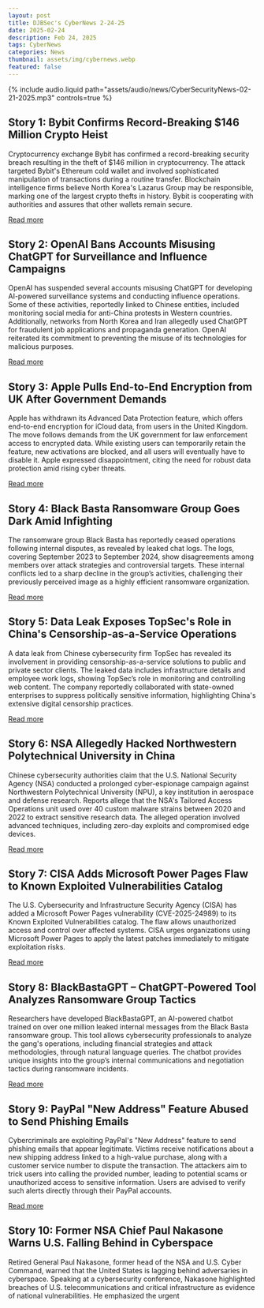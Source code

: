 ```yaml
---
layout: post
title: DJBSec's CyberNews 2-24-25
date: 2025-02-24
description: Feb 24, 2025
tags: CyberNews
categories: News
thumbnail: assets/img/cybernews.webp
featured: false
---
```



<div class="row mt-3">
    <div class="col-sm mt-3 mt-md-0">
        {% include audio.liquid path="assets/audio/news/CyberSecurityNews-02-21-2025.mp3" controls=true %}
    </div>
</div>

## Story 1: Bybit Confirms Record-Breaking $146 Million Crypto Heist

Cryptocurrency exchange Bybit has confirmed a record-breaking security breach resulting in the theft of $146 million in cryptocurrency. The attack targeted Bybit's Ethereum cold wallet and involved sophisticated manipulation of transactions during a routine transfer. Blockchain intelligence firms believe North Korea's Lazarus Group may be responsible, marking one of the largest crypto thefts in history. Bybit is cooperating with authorities and assures that other wallets remain secure.

[Read more](https://thehackernews.com/2025/02/bybit-confirms-record-breaking-146.html)

## Story 2: OpenAI Bans Accounts Misusing ChatGPT for Surveillance and Influence Campaigns

OpenAI has suspended several accounts misusing ChatGPT for developing AI-powered surveillance systems and conducting influence operations. Some of these activities, reportedly linked to Chinese entities, included monitoring social media for anti-China protests in Western countries. Additionally, networks from North Korea and Iran allegedly used ChatGPT for fraudulent job applications and propaganda generation. OpenAI reiterated its commitment to preventing the misuse of its technologies for malicious purposes.

[Read more](https://thehackernews.com/2025/02/openai-bans-accounts-misusing-chatgpt.html)

## Story 3: Apple Pulls End-to-End Encryption from UK After Government Demands

Apple has withdrawn its Advanced Data Protection feature, which offers end-to-end encryption for iCloud data, from users in the United Kingdom. The move follows demands from the UK government for law enforcement access to encrypted data. While existing users can temporarily retain the feature, new activations are blocked, and all users will eventually have to disable it. Apple expressed disappointment, citing the need for robust data protection amid rising cyber threats.

[Read more](https://cyberscoop.com/apple-uk-encryption-advanced-data-protection-privacy/)

## Story 4: Black Basta Ransomware Group Goes Dark Amid Infighting

The ransomware group Black Basta has reportedly ceased operations following internal disputes, as revealed by leaked chat logs. The logs, covering September 2023 to September 2024, show disagreements among members over attack strategies and controversial targets. These internal conflicts led to a sharp decline in the group’s activities, challenging their previously perceived image as a highly efficient ransomware organization.

[Read more](https://www.darkreading.com/threat-intelligence/black-basta-goes-dark-infighting-chat-leaks)

## Story 5: Data Leak Exposes TopSec's Role in China's Censorship-as-a-Service Operations

A data leak from Chinese cybersecurity firm TopSec has revealed its involvement in providing censorship-as-a-service solutions to public and private sector clients. The leaked data includes infrastructure details and employee work logs, showing TopSec’s role in monitoring and controlling web content. The company reportedly collaborated with state-owned enterprises to suppress politically sensitive information, highlighting China's extensive digital censorship practices.

[Read more](https://thehackernews.com/2025/02/data-leak-exposes-topsecs-role-in.html)

## Story 6: NSA Allegedly Hacked Northwestern Polytechnical University in China

Chinese cybersecurity authorities claim that the U.S. National Security Agency (NSA) conducted a prolonged cyber-espionage campaign against Northwestern Polytechnical University (NPU), a key institution in aerospace and defense research. Reports allege that the NSA's Tailored Access Operations unit used over 40 custom malware strains between 2020 and 2022 to extract sensitive research data. The alleged operation involved advanced techniques, including zero-day exploits and compromised edge devices.

[Read more](https://cybersecuritynews.com/nsa-allegedly-hacked-northwestern-polytechnical-university/)

## Story 7: CISA Adds Microsoft Power Pages Flaw to Known Exploited Vulnerabilities Catalog

The U.S. Cybersecurity and Infrastructure Security Agency (CISA) has added a Microsoft Power Pages vulnerability (CVE-2025-24989) to its Known Exploited Vulnerabilities catalog. The flaw allows unauthorized access and control over affected systems. CISA urges organizations using Microsoft Power Pages to apply the latest patches immediately to mitigate exploitation risks.

[Read more](https://securityaffairs.com/174541/hacking/u-s-cisa-adds-microsoft-power-pages-flaw-known-exploited-vulnerabilities-catalog.html)

## Story 8: BlackBastaGPT – ChatGPT-Powered Tool Analyzes Ransomware Group Tactics

Researchers have developed BlackBastaGPT, an AI-powered chatbot trained on over one million leaked internal messages from the Black Basta ransomware group. This tool allows cybersecurity professionals to analyze the gang's operations, including financial strategies and attack methodologies, through natural language queries. The chatbot provides unique insights into the group’s internal communications and negotiation tactics during ransomware incidents.

[Read more](https://cybersecuritynews.com/blackbastagpt-chatgpt-powered-tool/)

## Story 9: PayPal "New Address" Feature Abused to Send Phishing Emails

Cybercriminals are exploiting PayPal's "New Address" feature to send phishing emails that appear legitimate. Victims receive notifications about a new shipping address linked to a high-value purchase, along with a customer service number to dispute the transaction. The attackers aim to trick users into calling the provided number, leading to potential scams or unauthorized access to sensitive information. Users are advised to verify such alerts directly through their PayPal accounts.

[Read more](https://www.bleepingcomputer.com/news/security/beware-paypal-new-address-feature-abused-to-send-phishing-emails/)

## Story 10: Former NSA Chief Paul Nakasone Warns U.S. Falling Behind in Cyberspace

Retired General Paul Nakasone, former head of the NSA and U.S. Cyber Command, warned that the United States is lagging behind adversaries in cyberspace. Speaking at a cybersecurity conference, Nakasone highlighted breaches of U.S. telecommunications and critical infrastructure as evidence of national vulnerabilities. He emphasized the urgent

